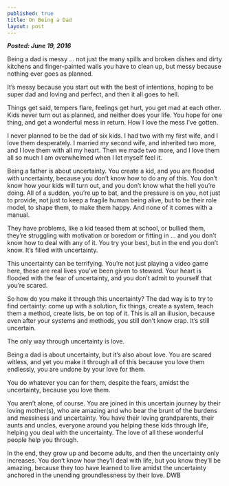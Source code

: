 ```yaml
---
published: true
title: On Being a Dad
layout: post
---
```

_**Posted: June 19, 2016**_

Being a dad is messy … not just the many spills and broken dishes and dirty kitchens and finger-painted walls you have to clean up, but messy because nothing ever goes as planned.

It’s messy because you start out with the best of intentions, hoping to be super dad and loving and perfect, and then it all goes to hell.

Things get said, tempers flare, feelings get hurt, you get mad at each other. Kids never turn out as planned, and neither does your life. You hope for one thing, and get a wonderful mess in return. How I love the mess I’ve gotten.

I never planned to be the dad of six kids. I had two with my first wife, and I love them desperately. I married my second wife, and inherited two more, and I love them with all my heart. Then we made two more, and I love them all so much I am overwhelmed when I let myself feel it.

Being a father is about uncertainty. You create a kid, and you are flooded with uncertainty, because you don’t know how to do any of this. You don’t know how your kids will turn out, and you don’t know what the hell you’re doing. All of a sudden, you’re up to bat, and the pressure is on you, not just to provide, not just to keep a fragile human being alive, but to be their role model, to shape them, to make them happy. And none of it comes with a manual.

They have problems, like a kid teased them at school, or bullied them, they’re struggling with motivation or boredom or fitting in … and you don’t know how to deal with any of it. You try your best, but in the end you don’t know. It’s filled with uncertainty.

This uncertainty can be terrifying. You’re not just playing a video game here, these are real lives you’ve been given to steward. Your heart is flooded with the fear of uncertainty, and you don’t admit to yourself that you’re scared.

So how do you make it through this uncertainty? The dad way is to try to find certainty: come up with a solution, fix things, create a system, teach them a method, create lists, be on top of it. This is all an illusion, because even after your systems and methods, you still don’t know crap. It’s still uncertain.

The only way through uncertainty is love.

Being a dad is about uncertainty, but it’s also about love. You are scared witless, and yet you make it through all of this because you love them endlessly, you are undone by your love for them.

You do whatever you can for them, despite the fears, amidst the uncertainty, because you love them.

You aren’t alone, of course. You are joined in this uncertain journey by their loving mother(s), who are amazing and who bear the brunt of the burdens and messiness and uncertainty. You have their loving grandparents, their aunts and uncles, everyone around you helping these kids through life, helping you deal with the uncertainty. The love of all these wonderful people help you through.

In the end, they grow up and become adults, and then the uncertainty only increases. You don’t know how they’ll deal with life, but you know they’ll be amazing, because they too have learned to live amidst the uncertainty anchored in the unending groundlessness by their love. DWB